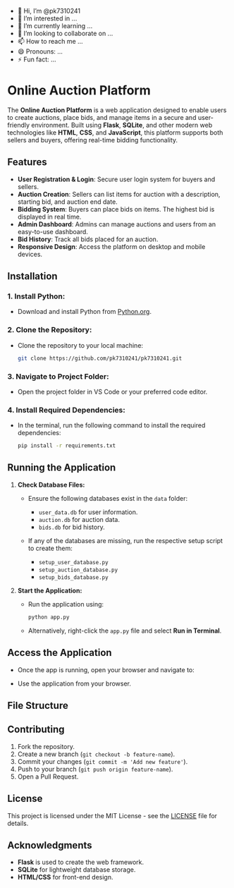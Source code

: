 - 👋 Hi, I’m @pk7310241
- 👀 I’m interested in ...
- 🌱 I’m currently learning ...
- 💞️ I’m looking to collaborate on ...
- 📫 How to reach me ...
- 😄 Pronouns: ...
- ⚡ Fun fact: ...

<!---
pk7310241/pk7310241 is a ✨ special ✨ repository because its `README.md` (this file) appears on your GitHub profile.
You can click the Preview link to take a look at your changes.
--->
# **Online Auction Platform**

The **Online Auction Platform** is a web application designed to enable users to create auctions, place bids, and manage items in a secure and user-friendly environment. Built using **Flask**, **SQLite**, and other modern web technologies like **HTML**, **CSS**, and **JavaScript**, this platform supports both sellers and buyers, offering real-time bidding functionality.

## **Features**
- **User Registration & Login**: Secure user login system for buyers and sellers.
- **Auction Creation**: Sellers can list items for auction with a description, starting bid, and auction end date.
- **Bidding System**: Buyers can place bids on items. The highest bid is displayed in real time.
- **Admin Dashboard**: Admins can manage auctions and users from an easy-to-use dashboard.
- **Bid History**: Track all bids placed for an auction.
- **Responsive Design**: Access the platform on desktop and mobile devices.

## **Installation**

### **1. Install Python:**
   - Download and install Python from [Python.org](https://www.python.org/downloads/).

### **2. Clone the Repository:**
   - Clone the repository to your local machine:
     ```bash
     git clone https://github.com/pk7310241/pk7310241.git
     ```

### **3. Navigate to Project Folder:**
   - Open the project folder in VS Code or your preferred code editor.

### **4. Install Required Dependencies:**
   - In the terminal, run the following command to install the required dependencies:
     ```bash
     pip install -r requirements.txt
     ```

## **Running the Application**

1. **Check Database Files:**
   - Ensure the following databases exist in the `data` folder:
     - `user_data.db` for user information.
     - `auction.db` for auction data.
     - `bids.db` for bid history.

   - If any of the databases are missing, run the respective setup script to create them:
     - `setup_user_database.py`
     - `setup_auction_database.py`
     - `setup_bids_database.py`

2. **Start the Application:**
   - Run the application using:
     ```bash
     python app.py
     ```

   - Alternatively, right-click the `app.py` file and select **Run in Terminal**.

## **Access the Application**

- Once the app is running, open your browser and navigate to:


- Use the application from your browser.

## **File Structure**


## **Contributing**

1. Fork the repository.
2. Create a new branch (`git checkout -b feature-name`).
3. Commit your changes (`git commit -m 'Add new feature'`).
4. Push to your branch (`git push origin feature-name`).
5. Open a Pull Request.

## **License**
This project is licensed under the MIT License - see the [LICENSE](LICENSE) file for details.

## **Acknowledgments**
- **Flask** is used to create the web framework.
- **SQLite** for lightweight database storage.
- **HTML/CSS** for front-end design.
